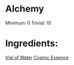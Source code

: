 <!-- TITLE: Potion of Cosmic Essence -->
<!-- SUBTITLE: A quick summary of Potion Of Cosmic Essence -->

# Alchemy
Minimum: 0
Trivial: 10
# Ingredients:
[Vial of Water](vial-of-water)
[Cosmic Essence](cosmic-essence)